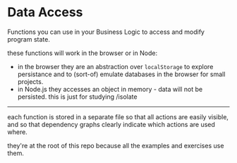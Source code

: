 # Data Access

Functions you can use in your Business Logic to access and modify program state.

these functions will work in the browser or in Node:

- in the browser they are an abstraction over `localStorage` to explore persistance and to (sort-of) emulate databases in the browser for small projects.
- in Node.js they accesses an object in memory - data will not be persisted. this is just for studying /isolate

---

each function is stored in a separate file so that all actions are easily visible, and so that dependency graphs clearly indicate which actions are used where.

they're at the root of this repo because all the examples and exercises use them.
